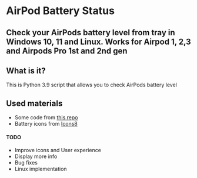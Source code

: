 # AirPod Battery Status
## Check your AirPods battery level from tray in Windows 10, 11 and Linux. Works for Airpod 1, 2,3 and Airpods Pro 1st and 2nd gen

## What is it?
This is Python 3.9 script that allows you to check AirPods battery level


## Used materials
* Some code from [this repo](https://github.com/ohanedan/Airpods-Windows-Service)
* Battery icons from [Icons8](https://icons8.com/icon/set/battery/windows)

#### TODO
* Improve icons and User experience
* Display more info
* Bug fixes
* Linux implementation